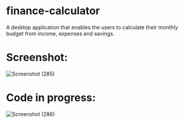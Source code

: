 # finance-calculator
A desktop application that enables the users to calculate their monthly budget from income, expenses and savings.

# Screenshot:

![Screenshot (285)](https://user-images.githubusercontent.com/125920888/236696091-1ebb9760-01e2-418e-9ab1-3445b93eccce.png)


# Code in progress:

![Screenshot (286)](https://user-images.githubusercontent.com/125920888/236696210-31e02292-260a-4087-a0f4-676d756ae4fd.png)

